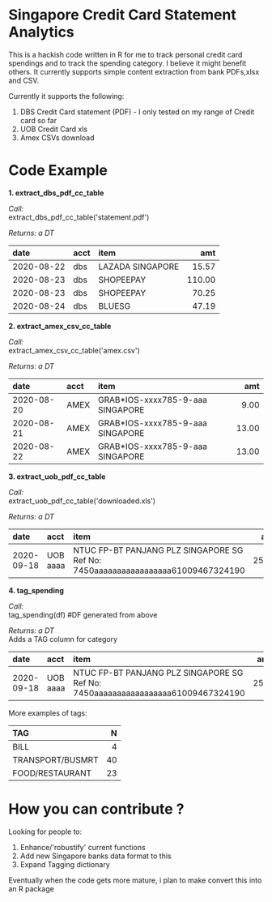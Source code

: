 # Singapore Credit Card Statement Analytics

This is a hackish code written in R for me to track personal credit card spendings and to track the spending category.
I believe it might benefit others. It currently supports simple content extraction from bank PDFs,xlsx and CSV.

Currently it supports the following:

1. DBS Credit Card statement (PDF) - I only tested on my range of Credit card so far
2. UOB Credit Card xls
3. Amex CSVs download

Code Example
====

<b>1. extract_dbs_pdf_cc_table</b>


<i>Call:</i>
<br/>
extract_dbs_pdf_cc_table('statement.pdf')

<i>Returns: a DT</i>

|date       |acct |item                                     |    amt|
|:----------|:----|:----------------------------------------|------:|
|2020-08-22 |dbs  |LAZADA SINGAPORE                         |  15.57|
|2020-08-23 |dbs  |SHOPEEPAY                                | 110.00|
|2020-08-23 |dbs  |SHOPEEPAY                                |  70.25|
|2020-08-24 |dbs  |BLUESG                                   |  47.19|


<b>2. extract_amex_csv_cc_table</b>

<i>Call:</i>
<br/>
extract_amex_csv_cc_table('amex.csv')

<i>Returns: a DT</i>

|date       |acct |item                                  |     amt|
|:----------|:----|:-------------------------------------|-------:|
|2020-08-20 |AMEX |GRAB*IOS-xxxx785-9-aaa SINGAPORE      |    9.00|
|2020-08-21 |AMEX |GRAB*IOS-xxxx785-9-aaa SINGAPORE      |   13.00|
|2020-08-22 |AMEX |GRAB*IOS-xxxx785-9-aaa SINGAPORE      |   13.00|


<b>3. extract_uob_pdf_cc_table </b>

<i>Call:</i>
<br/>
extract_uob_pdf_cc_table('downloaded.xls')

<i>Returns: a DT </i>

|date       |acct                 |item                                                                     |   amt|
|:----------|:--------------------|:------------------------------------------------------------------------|-----:|
|2020-09-18 |UOB aaaa |NTUC FP-BT PANJANG PLZ   SINGAPORE    SG Ref No: 7450aaaaaaaaaaaaaaaaa61009467324190 | 25.48|



<b>4. tag_spending</b>

<i>Call:</i>
<br/>
tag_spending(df) #DF generated from above

<i>Returns: a DT</i>
<br/>
Adds a TAG column for category

|date       |acct                 |item                                                                     |   amt|           TAG|
|:----------|:--------------------|:------------------------------------------------------------------------|------|-------------:|
|2020-09-18 |UOB aaaa |NTUC FP-BT PANJANG PLZ   SINGAPORE    SG Ref No: 7450aaaaaaaaaaaaaaaaa61009467324190 | 25.48|RETAIL/GROCERY|


More examples of tags:

|TAG                  |  N|
|:--------------------|--:|
|BILL                 |  4|
|TRANSPORT/BUSMRT     | 40|
|FOOD/RESTAURANT      | 23|



How you can contribute ? 
====
Looking for people to:
1.  Enhance/'robustify' current functions
2.  Add new Singapore banks data format to this
3.  Expand Tagging dictionary

Eventually when the code gets more mature, i plan to make convert this into an R package
